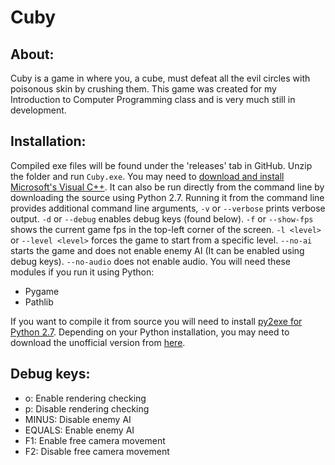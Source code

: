 # Cuby

## About:

Cuby is a game in where you, a cube, must defeat all the evil circles with poisonous skin by crushing them. This game was created for my Introduction to Computer Programming class and is very much still in development.

## Installation:

Compiled exe files will be found under the 'releases' tab in GitHub. Unzip the folder and run `Cuby.exe`. You may need to [download and install Microsoft's Visual C++](https://support.microsoft.com/en-us/help/2977003/the-latest-supported-visual-c-downloads). It can also be run directly from the command line by downloading the source using Python 2.7. Running it from the command line provides additional command line arguments, `-v` or `--verbose` prints verbose output. `-d` or `--debug` enables debug keys (found below). `-f` or `--show-fps` shows the current game fps in the top-left corner of the screen. `-l <level>` or `--level <level>` forces the game to start from a specific level. `--no-ai` starts the game and does not enable enemy AI (It can be enabled using debug keys). `--no-audio` does not enable audio. 
You will need these modules if you run it using Python:
- Pygame
- Pathlib

If you want to compile it from source you will need to install [py2exe for Python 2.7](https://sourceforge.net/projects/py2exe/files/py2exe/0.6.9/). Depending on your Python installation, you may need to download the unofficial version from [here](https://www.lfd.uci.edu/~gohlke/pythonlibs/).

## Debug keys:

- o: Enable rendering checking
- p: Disable rendering checking
- MINUS: Disable enemy AI
- EQUALS: Enable enemy AI
- F1: Enable free camera movement
- F2: Disable free camera movement
